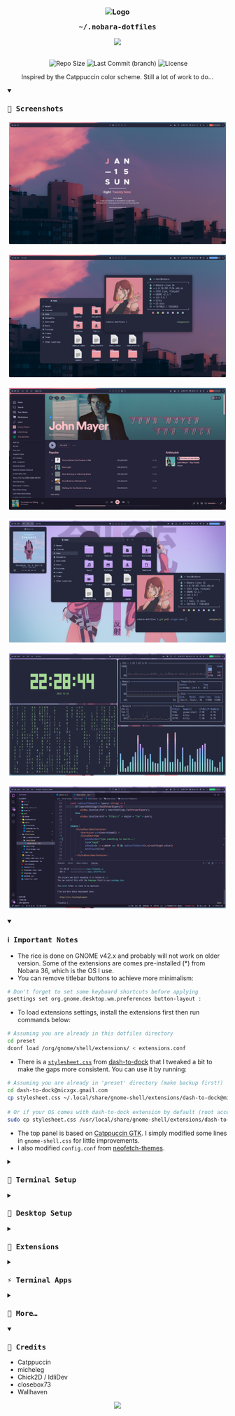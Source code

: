 <h3 align="center">
	<img src="https://raw.githubusercontent.com/catppuccin/catppuccin/main/assets/logos/exports/1544x1544_circle.png" width="175" alt="Logo"/><br/>
	<img src="https://raw.githubusercontent.com/catppuccin/catppuccin/main/assets/misc/transparent.png" height="30" width="0px"/>
	<samp>~/.nobara-dotfiles</samp>
	<img src="https://raw.githubusercontent.com/catppuccin/catppuccin/main/assets/misc/transparent.png" height="30" width="0px"/>
</h3>

<p align="center">
  <img src="https://raw.githubusercontent.com/catppuccin/catppuccin/main/assets/palette/macchiato.png" width="400" />
</p>

<p align="center">
  <img src="https://raw.githubusercontent.com/catppuccin/catppuccin/main/assets/misc/transparent.png" height="30" width="0px"/>
  <img alt="Repo Size" src="https://custom-icon-badges.demolab.com/github/repo-size/slashedzer0/nobara-dotfiles?style=flat&logo=file-zip&color=91d7e3&logoColor=D9E0EE&labelColor=363a4f" />
  <img alt="Last Commit (branch)" src="https://custom-icon-badges.demolab.com/github/last-commit/slashedzer0/nobara-dotfiles/catppuccin?style=flat&logo=history&color=a6da95&logoColor=D9E0EE&labelColor=363a4f" />
  <img alt="License" src="https://custom-icon-badges.demolab.com/github/license/slashedzer0/nobara-dotfiles?style=flat&logo=law&color=f5a97f&logoColor=D9E0EE&labelColor=363a4f" />
</p>

<p align="center">
Inspired by the Catppuccin color scheme. Still a lot of work to do...
</p>

<details open>
<summary><h3><samp>🌸 Screenshots</samp></h3></summary>

![homescreen.png](assets/homescreen.png)

![floating.png](assets/floating.png)

![spotify.png](assets/spotify.png)

![busy.png](assets/busy.png)

![terminal.png](assets/terminal.png)

![code.png](assets/code.png)
</details>

<details open>
<summary><h3><samp>ℹ️ Important Notes</samp></h3></summary>

- The rice is done on GNOME v42.x and probably will not work on older version. Some of the extensions are comes pre-installed (\*) from Nobara 36, which is the OS I use.
- You can remove titlebar buttons to achieve more minimalism:

```bash
# Don't forget to set some keyboard shortcuts before applying
gsettings set org.gnome.desktop.wm.preferences button-layout :
```

- To load extensions settings, install the extensions first then run commands below:

```bash
# Assuming you are already in this dotfiles directory
cd preset
dconf load /org/gnome/shell/extensions/ < extensions.conf
```

- There is a [`stylesheet.css`](https://github.com/slashedzer0/nobara-dotfiles/tree/catppuccin/preset/dash-to-dock@micxgx.gmail.com) from [dash-to-dock](https://github.com/micheleg/dash-to-dock) that I tweaked a bit to make the gaps more consistent. You can use it by running:

```bash
# Assuming you are already in 'preset' directory (make backup first!)
cd dash-to-dock@micxgx.gmail.com
cp stylesheet.css ~/.local/share/gnome-shell/extensions/dash-to-dock@micxgx.gmail.com/

# Or if your OS comes with dash-to-dock extension by default (root access needed)
sudo cp stylesheet.css /usr/local/share/gnome-shell/extensions/dash-to-dock@micxgx.gmail.com/
```

- The top panel is based on [Catppuccin GTK](https://github.com/catppuccin/gtk). I simply modified some lines in `gnome-shell.css` for little improvements.
- I also modified `config.conf` from [neofetch-themes](https://github.com/chick2d/neofetch-themes/blob/main/normal/idlifetch.conf).
</details>

<details>
<summary><h3><samp>👾 Terminal Setup</samp></h3></summary>

- Emulator: [kitty](https://github.com/kovidgoyal/kitty)
- Shell: [zsh](https://github.com/zsh-users/zsh)
- Framework: [Zinit](https://github.com/zdharma-continuum/zinit)
- Prompt: [common](https://github.com/jackharrisonsherlock/common)
</details>

<details>
<summary><h3><samp>🎨 Desktop Setup</samp></h3></summary>

- Theme: [Catppuccin GTK](https://github.com/catppuccin/gtk)
- Icons: [Papirus](https://github.com/PapirusDevelopmentTeam/papirus-icon-theme) + [papirus-folders](https://github.com/catppuccin/papirus-folders)
- Fonts: [VCR OSD Mono](https://www.dafont.com/vcr-osd-mono.font), [Iosevka NF](https://github.com/ryanoasis/nerd-fonts/tree/master/patched-fonts/Iosevka)
- Cursor: [macOS Monterey](https://github.com/ful1e5/apple_cursor)
- Widget: [Pleione](https://www.pling.com/p/1832702/)
</details>

<details>
<summary><h3><samp>🧩 Extensions</samp></h3></summary>

- [User Themes](https://extensions.gnome.org/extension/19/user-themes/)
- [Dask to Dock](https://extensions.gnome.org/extension/307/dash-to-dock/)\*
- [Blur my Shell](https://extensions.gnome.org/extension/3193/blur-my-shell/)\*
- [Aylur’s Widgets](https://extensions.gnome.org/extension/5338/aylurs-widgets/)
- [Rounded Window Corners](https://extensions.gnome.org/extension/5237/rounded-window-corners/)
- [Just Perfection](https://extensions.gnome.org/extension/3843/just-perfection/)\*
- [Pop Shell](https://github.com/pop-os/shell)\*
- [Application Volume Mixer](https://extensions.gnome.org/extension/3499/application-volume-mixer/)\*
- [Auto Move Windows](https://extensions.gnome.org/extension/16/auto-move-windows/)\*
- [Media Controls](https://extensions.gnome.org/extension/4470/media-controls/)
- [Caffeine](https://extensions.gnome.org/extension/517/caffeine/)\*
- [GSConnect](https://extensions.gnome.org/extension/1319/gsconnect/)\*
- [OpenWeather](https://extensions.gnome.org/extension/750/openweather/)\*
- [Gesture Improvements](https://extensions.gnome.org/extension/4245/gesture-improvements/)\*
- [Clipboard History](https://extensions.gnome.org/extension/4839/clipboard-history/)\*
- [Compiz alike magic lamp effect](https://extensions.gnome.org/extension/3740/compiz-alike-magic-lamp-effect/)
- [Vitals](https://extensions.gnome.org/extension/1460/vitals/)
</details>

<details>
<summary><h3><samp>⚡ Terminal Apps</samp></h3></summary>

- [neofetch](https://github.com/dylanaraps/neofetch) - fetch system info
- [cava](https://github.com/karlstav/cava) - audio visualizer
- [tty-clock](https://github.com/xorg62/tty-clock)
- [bottom](https://github.com/ClementTsang/bottom) / [htop](https://github.com/htop-dev/htop) - system monitor
- [pokemon-colorscripts](https://gitlab.com/phoneybadger/pokemon-colorscripts)
- [colorscript](https://gitlab.com/dwt1/shell-color-scripts)
- [tldr](https://github.com/tldr-pages/tldr) - a terminal companion
- [taskwarrior](https://github.com/GothenburgBitFactory/taskwarrior) - task management
- [yt-dlp](https://github.com/yt-dlp/yt-dlp)
- [nbfc-linux](https://github.com/nbfc-linux/nbfc-linux) - fan control
- [duf](https://github.com/muesli/duf) / [ncdu](https://dev.yorhel.nl/ncdu) - disk usage analyzer
</details>

<details>
<summary><h3><samp>🍬 More…</samp></h3></summary>

- [Catppuccin for VS Code](https://github.com/catppuccin/vscode)
- [Catppuccin for JetBrains](https://github.com/catppuccin/jetbrains)
- [Catppuccin for Discord](https://github.com/catppuccin/discord)
- [Catppuccin for Spicetify](https://github.com/catppuccin/spicetify)
- [Catppuccin for Firefox](https://github.com/catppuccin/firefox)
- [Catppuccin for Chrome](https://github.com/catppuccin/chrome)
- [My custom startpage](https://github.com/slashedzer0/fluidity)
</details>

<details open>
<summary><h3><samp>💫 Credits</samp></h3></summary>

- Catppuccin
- micheleg
- Chick2D / IdliDev
- closebox73
- Wallhaven
</details>

<p align="center"><img src="https://raw.githubusercontent.com/catppuccin/catppuccin/main/assets/footers/gray0_ctp_on_line.svg?sanitize=true" /></p>
